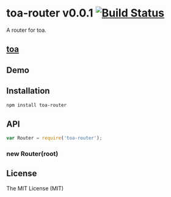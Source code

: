 toa-router v0.0.1 [![Build Status](https://travis-ci.org/toajs/toa-router.svg)](https://travis-ci.org/toajs/toa-router)
====
A router for toa.

## [toa](https://github.com/toajs/toa)

## Demo


## Installation

```bash
npm install toa-router
```

## API

```js
var Router = require('toa-router');
```

### new Router(root)

## License

The MIT License (MIT)
